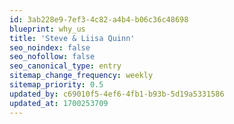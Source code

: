 ```yaml
---
id: 3ab228e9-7ef3-4c82-a4b4-b06c36c48698
blueprint: why_us
title: 'Steve & Liisa Quinn'
seo_noindex: false
seo_nofollow: false
seo_canonical_type: entry
sitemap_change_frequency: weekly
sitemap_priority: 0.5
updated_by: c69010f5-4ef6-4fb1-b93b-5d19a5331586
updated_at: 1700253709
---
```

